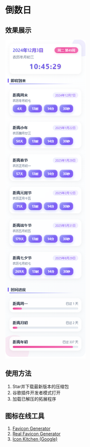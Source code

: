 # 倒数日

## 效果展示
![](/image.png)

## 使用方法
1. Star并下载最新版本的压缩包
2. 谷歌插件开发者模式打开
3. 加载已解压的拓展程序

## 图标在线工具
1. [Favicon Generator](https://favicon.io/)
2. [Real Favicon Generator](https://realfavicongenerator.net/)
3. [Icon Kitchen (Google)](https://icon.kitchen/)
